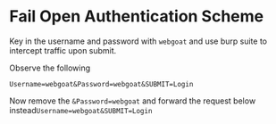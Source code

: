 # Fail Open Authentication Scheme

Key in the username and password with `webgoat` and use burp suite to intercept traffic upon submit.

Observe the following 

`Username=webgoat&Password=webgoat&SUBMIT=Login`

Now remove the `&Password=webgoat` and forward the request below instead`Username=webgoat&SUBMIT=Login`
